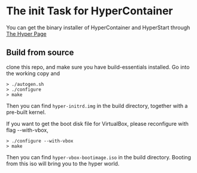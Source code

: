 # The init Task for HyperContainer

You can get the binary installer of HyperContainer and HyperStart through [The Hyper Page](https://github.com/hyperhq/hyperd)

## Build from source 

clone this repo, and make sure you have build-essentials installed. Go into the working copy and

    > ./autogen.sh
    > ./configure
    > make

Then you can find `hyper-initrd.img` in the build directory, together with a pre-built kernel.

If you want to get the boot disk file for VirtualBox, please reconfigure with flag --with-vbox,

    > ./configure --with-vbox
    > make

Then you can find `hyper-vbox-bootimage.iso` in the build directory. Booting from this iso will
bring you to the hyper world.

